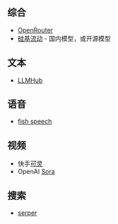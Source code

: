 ## 综合
* [OpenRouter](https://openrouter.ai/)
* [硅基流动](https://siliconflow.cn/) - 国内模型，或开源模型

## 文本
* [LLMHub](https://llmhub.app/)

## 语音
* [fish speech](https://fish.audio/zh-CN/)

## 视频
* 快手[可灵](https://klingai.kuaishou.com/)
* OpenAI [Sora](https://sora.com/)

## 搜索
* [serper](https://serper.dev/)
